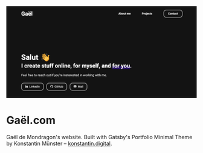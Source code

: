 <img src="screenshot.png" alt="Gaël.com homepage" width="700" />

# Gaël.com

Gaël de Mondragon's website. Built with Gatsby's Portfolio Minimal Theme by Konstantin Münster – [konstantin.digital](https://konstantin.digital).
